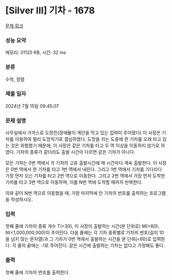 # [Silver III] 기차 - 1678 

[문제 링크](https://www.acmicpc.net/problem/1678) 

### 성능 요약

메모리: 31120 KB, 시간: 32 ms

### 분류

수학, 정렬

### 제출 일자

2024년 7월 15일 09:45:07

### 문제 설명

<p>사무실에서 가까스로 도망친(장애물이 계단을 막고 있는 입력이 주어졌다) 이 사장은 기차를 이용하여 멀리 도망치기로 결심하였다. 도망을 치는 도중에 한 기차를 오래 타고 있는 것은 위험했기 때문에, 이 사장은 같은 기차를 타고 두 역 이상을 이동하지 않기로 하였다. 기차의 종류가 같더라도 출발 시간이 다르면 같은 기차가 아니다.</p>

<p>모든 기차는 0번 역에서 각 기차의 고유 출발시간에 매 시간마다 계속 출발한다. 이 사장은 0번 역에서 한 기차를 타고 1번 역에서 내린다. 그리고 1번 역에서 기차를 기다리다 가장 먼저 오는 기차를 타고 2번 역으로 이동한다. 그리고 2번 역에서 가장 먼저 도착한 기차를 타고 3번 역으로 이동하며, 이를 N번 역에 도착할 때까지 반복한다.</p>

<p>이와 같이 N번 역으로 이동했을 때, 가장 마지막에 탄 기차의 번호를 출력하는 프로그램을 작성하시오.</p>

### 입력 

 <p>첫째 줄에 기차의 종류 개수 T(<30), 이 사장이 출발하는 시간(분 단위로) M(<60), N(<1,000,000,000)이 주어진다. 다음 줄에는 각 기차 종류별로 기차의 번호(길이 10을 넘지 않는 문자열)과 그 기차가 0번 역에서 출발하는 시간을 분 단위(<60)로 입력한다. 각 줄의 끝에는 -1로 주어진다. 같은 시간에 출발하는 기차는 없다고 가정해도 좋다.</p>

### 출력 

 <p>첫째 줄에 기차의 번호를 출력한다</p>

